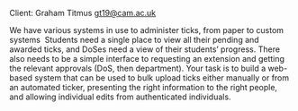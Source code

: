 Client: Graham Titmus <gt19@cam.ac.uk>

We have various systems in use to administer ticks, from paper to custom
systems  Students need a single place to view all their pending and
awarded ticks, and DoSes need a view of their students’ progress. There
also needs to be a simple interface to requesting an extension and
getting the relevant approvals (DoS, then department). Your task is to
build a web-based system that can be used to bulk upload ticks either
manually or from an automated ticker, presenting the right information
to the right people, and allowing individual edits from authenticated
individuals. 
